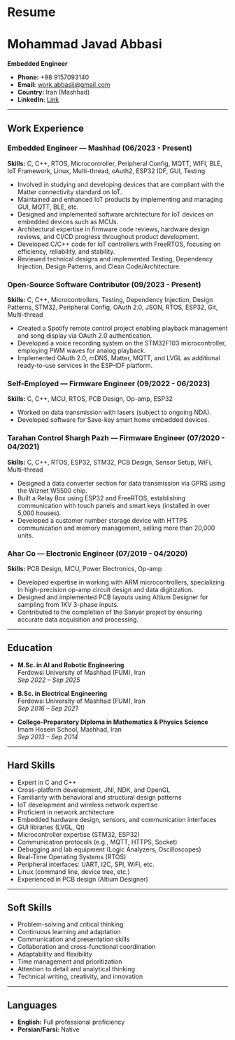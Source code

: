 # Resume
# Mohammad Javad Abbasi

**Embedded Engineer**

- **Phone:** +98 9157093140  
- **Email:** work.abbasii@gmail.com  
- **Country:** Iran (Mashhad)  
- **LinkedIn:** [Link](https://www.linkedin.com/feed/?nis=true)  

---

## Work Experience

### Embedded Engineer — Mashhad (06/2023 - Present)
**Skills:** C, C++, RTOS, Microcontroller, Peripheral Config, MQTT, WIFI, BLE, IoT Framework, Linux, Multi-thread, oAuth2, ESP32 IDF, GUI, Testing

- Involved in studying and developing devices that are compliant with the Matter connectivity standard on IoT.
- Maintained and enhanced IoT products by implementing and managing GUI, MQTT, BLE, etc.
- Designed and implemented software architecture for IoT devices on embedded devices such as MCUs.
- Architectural expertise in firmware code reviews, hardware design reviews, and CI/CD progress throughout product development.
- Developed C/C++ code for IoT controllers with FreeRTOS, focusing on efficiency, reliability, and stability.
- Reviewed technical designs and implemented Testing, Dependency Injection, Design Patterns, and Clean Code/Architecture.

### Open-Source Software Contributor (09/2023 - Present)
**Skills:** C, C++, Microcontrollers, Testing, Dependency Injection, Design Patterns, STM32, Peripheral Config, OAuth 2.0, JSON, RTOS, ESP32, Git, Multi-thread

- Created a Spotify remote control project enabling playback management and song display via OAuth 2.0 authentication.
- Developed a voice recording system on the STM32F103 microcontroller, employing PWM waves for analog playback.
- Implemented OAuth 2.0, mDNS, Matter, MQTT, and LVGL as additional ready-to-use services in the ESP-IDF platform.

### Self-Employed — Firmware Engineer (09/2022 - 06/2023)
**Skills:** C, C++, MCU, RTOS, PCB Design, Op-amp, ESP32

- Worked on data transmission with lasers (subject to ongoing NDA).
- Developed software for Save-key smart home embedded devices.

### Tarahan Control Shargh Pazh — Firmware Engineer (07/2020 - 04/2021)
**Skills:** C, C++, RTOS, ESP32, STM32, PCB Design, Sensor Setup, WiFi, Multi-thread

- Designed a data converter section for data transmission via GPRS using the Wiznet W5500 chip.
- Built a Relay Box using ESP32 and FreeRTOS, establishing communication with touch panels and smart keys (installed in over 5,000 houses).
- Developed a customer number storage device with HTTPS communication and memory management, selling more than 20,000 units.

### Ahar Co — Electronic Engineer (07/2019 - 04/2020)
**Skills:** PCB Design, MCU, Power Electronics, Op-amp

- Developed expertise in working with ARM microcontrollers, specializing in high-precision op-amp circuit design and data digitization.
- Designed and implemented PCB layouts using Altium Designer for sampling from 1KV 3-phase inputs.
- Contributed to the completion of the Sanyar project by ensuring accurate data acquisition and processing.

---

## Education

- **M.Sc. in AI and Robotic Engineering**  
  Ferdowsi University of Mashhad (FUM), Iran  
  *Sep 2022 – Sep 2025*

- **B.Sc. in Electrical Engineering**  
  Ferdowsi University of Mashhad (FUM), Iran  
  *Sep 2016 – Sep 2021*

- **College-Preparatory Diploma in Mathematics & Physics Science**  
  Imam Hosein School, Mashhad, Iran  
  *Sep 2013 – Sep 2014*

---

## Hard Skills

- Expert in C and C++
- Cross-platform development, JNI, NDK, and OpenGL
- Familiarity with behavioral and structural design patterns
- IoT development and wireless network expertise
- Proficient in network architecture
- Embedded hardware design, sensors, and communication interfaces
- GUI libraries (LVGL, Qt)
- Microcontroller expertise (STM32, ESP32)
- Communication protocols (e.g., MQTT, HTTPS, Socket)
- Debugging and lab equipment (Logic Analyzers, Oscilloscopes)
- Real-Time Operating Systems (RTOS)
- Peripheral interfaces: UART, I2C, SPI, WiFi, etc.
- Linux (command line, device tree, etc.)
- Experienced in PCB design (Altium Designer)

---

## Soft Skills

- Problem-solving and critical thinking
- Continuous learning and adaptation
- Communication and presentation skills
- Collaboration and cross-functional coordination
- Adaptability and flexibility
- Time management and prioritization
- Attention to detail and analytical thinking
- Technical writing, creativity, and innovation

---

## Languages

- **English:** Full professional proficiency
- **Persian/Farsi:** Native

